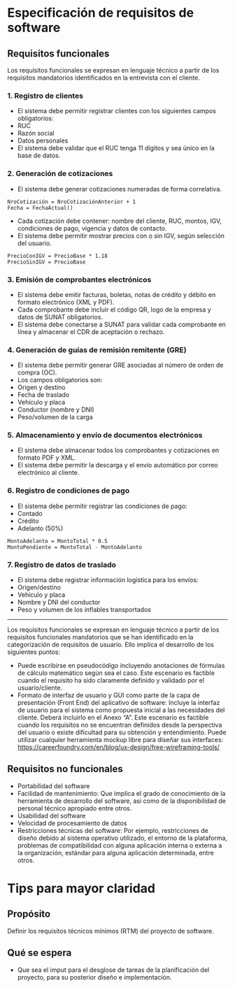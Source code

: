 # Especificación de requisitos de software

## Requisitos funcionales
Los requisitos funcionales se expresan en lenguaje técnico a partir de los requisitos mandatorios identificados en la entrevista con el cliente.

### 1. Registro de clientes
- El sistema debe permitir registrar clientes con los siguientes campos obligatorios:
 - RUC
 - Razón social
 - Datos personales
- El sistema debe validar que el RUC tenga 11 dígitos y sea único en la base de datos.
### 2. Generación de cotizaciones
- El sistema debe generar cotizaciones numeradas de forma correlativa.
```
NroCotización = NroCotizaciónAnterior + 1
Fecha = FechaActual()
```
- Cada cotización debe contener: nombre del cliente, RUC, montos, IGV, condiciones de pago, vigencia y datos de contacto.
- El sistema debe permitir mostrar precios con o sin IGV, según selección del usuario.
```
PrecioConIGV = PrecioBase * 1.18
PrecioSinIGV = PrecioBase
```
### 3. Emisión de comprobantes electrónicos
- El sistema debe emitir facturas, boletas, notas de crédito y débito en formato electrónico (XML y PDF).
- Cada comprobante debe incluir el código QR, logo de la empresa y datos de SUNAT obligatorios.
- El sistema debe conectarse a SUNAT para validar cada comprobante en línea y almacenar el CDR de aceptación o rechazo.
### 4. Generación de guías de remisión remitente (GRE)
- El sistema debe permitir generar GRE asociadas al número de orden de compra (OC).
- Los campos obligatorios son:
 - Origen y destino
 - Fecha de traslado
 - Vehículo y placa
 - Conductor (nombre y DNI)
 - Peso/volumen de la carga
### 5. Almacenamiento y envío de documentos electrónicos
- El sistema debe almacenar todos los comprobantes y cotizaciones en formato PDF y XML.
- El sistema debe permitir la descarga y el envío automático por correo electrónico al cliente.
### 6. Registro de condiciones de pago
- El sistema debe permitir registrar las condiciones de pago:
 - Contado
 - Crédito
 - Adelanto (50%)
```
MontoAdelanto = MontoTotal * 0.5
MontoPendiente = MontoTotal - MontoAdelanto
```
### 7. Registro de datos de traslado
- El sistema debe registrar información logística para los envíos:
 - Origen/destino
 - Vehículo y placa
 - Nombre y DNI del conductor
 - Peso y volumen de los inflables transportados

---------------------------------------------------------
Los requisitos funcionales se expresan en lenguaje técnico a partir de los requisitos funcionales mandatorios que se han identificado en la categorización de requisitos de usuario.
Ello implica el desarrollo de los siguientes puntos:
- Puede escribirse en pseudocódigo incluyendo anotaciones de fórmulas de cálculo matemático según sea el caso. Este escenario es factible cuando el requisito ha sido claramente definido y validado
  por el usuario/cliente.
- Formato de interfaz de usuario y GUI como parte de la capa de presentación (Front End) del aplicativo de software: Incluye la interfaz de usuario para el sistema como propuesta inicial a las necesidades
  del cliente. Deberá incluirlo en el Anexo “A”. Este escenario es factible cuando los requisitos no se encuentran definidos desde la perspectiva del usuario o existe dificultad para su obtención y entendimiento.
  Puede utilizar cualquier herramienta mockup libre para diseñar sus interfaces: https://careerfoundry.com/en/blog/ux-design/free-wireframing-tools/
  
## Requisitos no funcionales
- Portabilidad del software
- Facilidad de mantenimiento: Que implica el grado de conocimiento de la herramienta de desarrollo del software, así como de la disponibilidad de personal técnico apropiado entre otros.
- Usabilidad del software
- Velocidad de procesamiento de datos
- Restricciones técnicas del software: Por ejemplo, restricciones de diseño debido al sistema operativo utilizado, el entorno de la plataforma, problemas de compatibilidad con alguna aplicación interna o
  externa a la organización, estándar para alguna aplicación determinada, entre otros.


# Tips para mayor claridad
## Propósito
Definir los requisitos técnicos mínimos (RTM) del proyecto de software.

## Qué se espera
- Que sea el imput para el desglose de tareas de la planificación del proyecto, para su posterior diseño e implementación.

